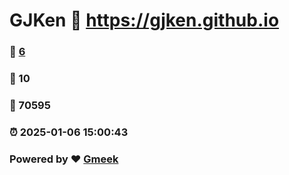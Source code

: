 # GJKen :link: https://gjken.github.io 
### :page_facing_up: [6](https://gjken.github.io/tag.html) 
### :speech_balloon: 10 
### :hibiscus: 70595 
### :alarm_clock: 2025-01-06 15:00:43 
### Powered by :heart: [Gmeek](https://github.com/Meekdai/Gmeek)
